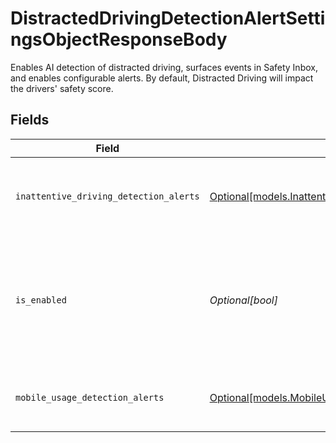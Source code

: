 # DistractedDrivingDetectionAlertSettingsObjectResponseBody

Enables AI detection of distracted driving, surfaces events in Safety Inbox, and enables configurable alerts. By default, Distracted Driving will impact the drivers' safety score.


## Fields

| Field                                                                                                                                                  | Type                                                                                                                                                   | Required                                                                                                                                               | Description                                                                                                                                            | Example                                                                                                                                                |
| ------------------------------------------------------------------------------------------------------------------------------------------------------ | ------------------------------------------------------------------------------------------------------------------------------------------------------ | ------------------------------------------------------------------------------------------------------------------------------------------------------ | ------------------------------------------------------------------------------------------------------------------------------------------------------ | ------------------------------------------------------------------------------------------------------------------------------------------------------ |
| `inattentive_driving_detection_alerts`                                                                                                                 | [Optional[models.InattentiveDrivingDetectionAlertSettingsObjectResponseBody]](../models/inattentivedrivingdetectionalertsettingsobjectresponsebody.md) | :heavy_minus_sign:                                                                                                                                     | Enables AI detection of inattentive driving events.                                                                                                    |                                                                                                                                                        |
| `is_enabled`                                                                                                                                           | *Optional[bool]*                                                                                                                                       | :heavy_minus_sign:                                                                                                                                     | Indicates whether AI event detection for distracted driving behaviors is turned on.                                                                    | true                                                                                                                                                   |
| `mobile_usage_detection_alerts`                                                                                                                        | [Optional[models.MobileUsageDetectionAlertSettingsObjectResponseBody]](../models/mobileusagedetectionalertsettingsobjectresponsebody.md)               | :heavy_minus_sign:                                                                                                                                     | Enables AI detection of mobile usage events.                                                                                                           |                                                                                                                                                        |